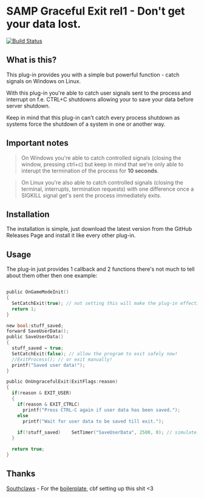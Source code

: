 SAMP Graceful Exit rel1 - Don't get your data lost.
======
[![Build Status](https://travis-ci.org/myudev/samp-graceful-exit.svg?branch=master)](https://travis-ci.org/myudev/samp-graceful-exit)

## What is this?
This plug-in provides you with a simple but powerful function - catch signals on Windows on Linux.

With this plug-in you're able to catch user signals sent to the process and interrupt on f.e. CTRL+C shutdowns allowing your to save your data before server shutdown.

Keep in mind that this plug-in can't catch every process shutdown as systems force the shutdown of a system in one or another way.

## Important notes
> On Windows you're able to catch controlled signals (closing the window, pressing ctrl+c) but keep in mind that we're only able to interupt the termination of the process for **10 seconds**.

> On Linux you're also able to catch controlled signals (closing the terminal, interrupts, termination requests) with one difference once a SIGKILL signal get's sent the process immediately exits.

## Installation
The installation is simple, just download the latest version from the GitHub Releases Page and install it like every other plug-in.

## Usage
The plug-in just provides 1 callback and 2 functions there's not much to tell about them other then one example:
```c

public OnGameModeInit()
{
  SetCatchExit(true); // not setting this will make the plug-in effectively useless.
  return 1;
}

new bool:stuff_saved;
forward SaveUserData();
public SaveUserData()
{
  stuff_saved = true;
  SetCatchExit(false); // allow the program to exit safely now!
  //ExitProcess(); // or exit manually!
  printf("Saved user data!");
}

public OnUngracefulExit(ExitFlags:reason)
{
  if(reason & EXIT_USER)
  {
    if(reason & EXIT_CTRLC)
      printf("Press CTRL-C again if user data has been saved.");
    else
      printf("Wait for user data to be saved till exit.");
      
    if(!stuff_saved)	SetTimer("SaveUserData", 2500, 0); // simulate delay
  }

  return true;
}
```

## Thanks
[Southclaws](https://github.com/Southclaws/) - For the [boilerplate](https://github.com/Southclaws/samp-plugin-boilerplate), cbf setting up this shit <3
